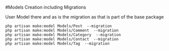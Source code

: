 #Models Creation including Migrations

User Model there and as is the migration as that is part of the base package

```
php artisan make:model Models/Post  --migration
php artisan make:model Models/Comment  --migration
php artisan make:model Models/Category  --migration
php artisan make:model Models/Contact  --migration
php artisan make:model Models/Tag  --migration
```
